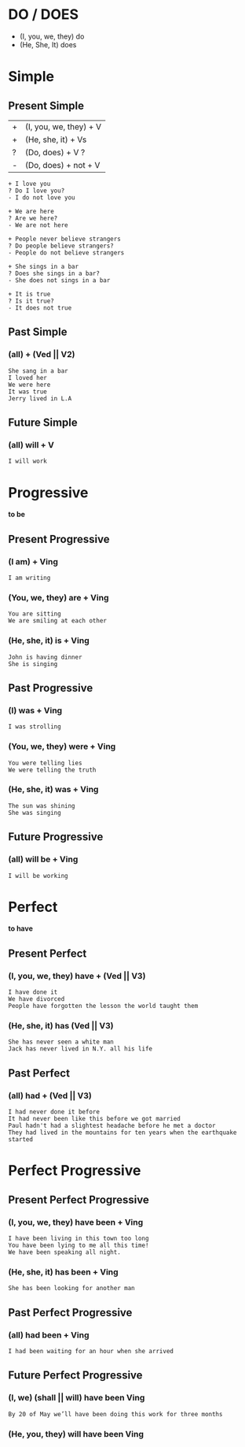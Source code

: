 # DO / DOES
- (I, you, we, they) do
- (He, She, It) does

# Simple

## Present Simple

|     |     |
| --- | --- |
|+    | (I, you, we, they) + V|
|+    | (He, she, it) + Vs    |
|?    | (Do, does) + V ?      |
|-    | (Do, does) + not + V  |

```
+ I love you
? Do I love you?
- I do not love you

+ We are here
? Are we here?
- We are not here

+ People never believe strangers
? Do people believe strangers?
- People do not believe strangers

+ She sings in a bar
? Does she sings in a bar?
- She does not sings in a bar

+ It is true
? Is it true?
- It does not true
```

## Past Simple

### (all) + (V**ed** || V**2**)

```
She sang in a bar
I loved her
We were here
It was true
Jerry lived in L.A
```


## Future Simple

### (all) will + V

```
I will work
```


# Progressive
**to be**

## Present Progressive

### (I am) + V**ing**

```
I am writing
```

### (You, we, they) are + V**ing**

```
You are sitting
We are smiling at each other
```

### (He, she, it) is + V**ing**

```
John is having dinner
She is singing
```

## Past Progressive

### (I) was + V**ing**

```
I was strolling
```

### (You, we, they) were + V**ing**

```
You were telling lies
We were telling the truth
```

### (He, she, it) was + V**ing**

```
The sun was shining
She was singing
```

## Future Progressive

### (all) will be + V**ing**

```
I will be working
```


# Perfect
**to have**

## Present Perfect

### (I, you, we, they) have + (V**ed** || V**3**)

```
I have done it
We have divorced
People have forgotten the lesson the world taught them
```


### (He, she, it) has (V**ed** || V**3**)

```
She has never seen a white man
Jack has never lived in N.Y. all his life
```

## Past Perfect

### (all) had + (V**ed** || V**3**)

```
I had never done it before
It had never been like this before we got married
Paul hadn't had a slightest headache before he met a doctor
They had lived in the mountains for ten years when the earthquake started
```


# Perfect Progressive

## Present Perfect Progressive

### (I, you, we, they) have been + V**ing**

```
I have been living in this town too long
You have been lying to me all this time!  
We have been speaking all night.
```

### (He, she, it) has been + V**ing**

```
She has been looking for another man
```


## Past Perfect Progressive

### (all) had been + V**ing**

```
I had been waiting for an hour when she arrived
```

## Future Perfect Progressive

### (I, we) (shall || will) have been V**ing**

```
By 20 of May we’ll have been doing this work for three months
```

### (He, you, they) will have been V**ing**
